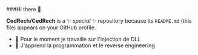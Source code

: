 ###Hi there 👋


**CedRech/CedRech** is a ✨ _special_ ✨ repository because its `README.md` (this file) appears on your GitHub profile.

- 🔭 Pour le moment je travaille sur l'injection de DLL
- 🌱 J'apprend la programmation et le reverse engineering
